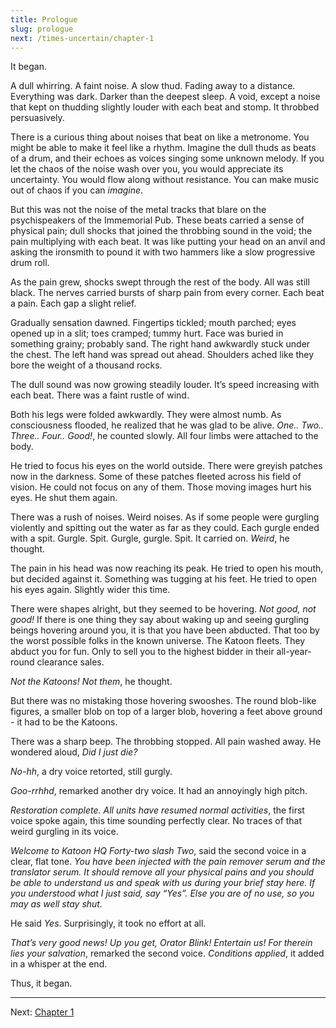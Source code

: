 ```yaml
---
title: Prologue
slug: prologue
next: /times-uncertain/chapter-1
---
```


It began.

A dull whirring. A faint noise. A slow thud. Fading away to a distance. Everything was dark. Darker than the deepest sleep. A void, except a noise that kept on thudding slightly louder with each beat and stomp. It throbbed persuasively.

There is a curious thing about noises that beat on like a metronome. You might be able to make it feel like a rhythm. Imagine the dull thuds as beats of a drum, and their echoes as voices singing some unknown melody. If you let the chaos of the noise wash over you, you would appreciate its uncertainty. You would flow along without resistance. You can make music out of chaos if you can _imagine_.

But this was not the noise of the metal tracks that blare on the psychispeakers of the Immemorial Pub. These beats carried a sense of physical pain; dull shocks that joined the throbbing sound in the void; the pain multiplying with each beat. It was like putting your head on an anvil and asking the ironsmith to pound it with two hammers like a slow progressive drum roll.

As the pain grew, shocks swept through the rest of the body. All was still black. The nerves carried bursts of sharp pain from every corner. Each beat a pain. Each gap a slight relief.

Gradually sensation dawned. Fingertips tickled; mouth parched; eyes opened up in a slit; toes cramped; tummy hurt. Face was buried in something grainy; probably sand. The right hand awkwardly stuck under the chest. The left hand was spread out ahead. Shoulders ached like they bore the weight of a thousand rocks.

The dull sound was now growing steadily louder. It’s speed increasing with each beat. There was a faint rustle of wind.

Both his legs were folded awkwardly. They were almost numb. As consciousness flooded, he realized that he was glad to be alive. *One.. Two.. Three.. Four.. Good!*, he counted slowly. All four limbs were attached to the body.

He tried to focus his eyes on the world outside. There were greyish patches now in the darkness. Some of these patches fleeted across his field of vision. He could not focus on any of them. Those moving images hurt his eyes. He shut them again.

There was a rush of noises. Weird noises. As if some people were gurgling violently and spitting out the water as far as they could. Each gurgle ended with a spit. Gurgle. Spit. Gurgle, gurgle. Spit. It carried on. *Weird*, he thought.

The pain in his head was now reaching its peak. He tried to open his mouth, but decided against it. Something was tugging at his feet. He tried to open his eyes again. Slightly wider this time.

There were shapes alright, but they seemed to be hovering. *Not good, not good!* If there is one thing they say about waking up and seeing gurgling beings hovering around you, it is that you have been abducted. That too by the worst possible folks in the known universe. The Katoon fleets. They abduct you for fun. Only to sell you to the highest bidder in their all-year-round clearance sales.

*Not the Katoons! Not them*, he thought.

But there was no mistaking those hovering swooshes. The round blob-like figures, a smaller blob on top of a larger blob, hovering a feet above ground - it had to be the Katoons.

There was a sharp beep. The throbbing stopped. All pain washed away. He wondered aloud, *Did I just die?*

*No-hh*, a dry voice retorted, still gurgly.

*Goo-rrhhd*, remarked another dry voice. It had an annoyingly high pitch.

*Restoration complete. All units have resumed normal activities*, the first voice spoke again, this time sounding perfectly clear. No traces of that weird gurgling in its voice.

*Welcome to Katoon HQ Forty-two slash Two*, said the second voice in a clear, flat tone. *You have been injected with the pain remover serum and the translator serum. It should remove all your physical pains and you should be able to understand us and speak with us during your brief stay here. If you understood what I just said, say “Yes”. Else you are of no use, so you may as well stay shut.*

He said *Yes*. Surprisingly, it took no effort at all.

*That’s very good news! Up you get, Orator Blink! Entertain us! For therein lies your salvation*, remarked the second voice. *Conditions applied*, it added in a whisper at the end.

Thus, it began.

---

Next: [Chapter 1](/times-uncertain/chapter-1)